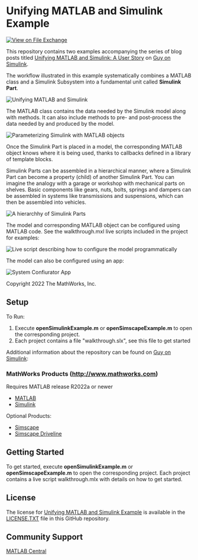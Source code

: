 # Unifying MATLAB and Simulink Example
<!-- This is the "Title of the contribution" that was approved during the Community Contribution Review Process --> 

[![View <File Exchange Title> on File Exchange](https://www.mathworks.com/matlabcentral/images/matlab-file-exchange.svg)](https://www.mathworks.com/matlabcentral/fileexchange/####-file-exchange-title)  
<!-- Add this icon to the README if this repo also appears on File Exchange via the "Connect to GitHub" feature --> 

This repository contains two examples accompanying the series of blog posts titled [Unifying MATLAB and Simulink: A User Story](https://blogs.mathworks.com/simulink/2022/04/22/unifying-matlab-and-simulink-a-user-story-part-1) on [Guy on Simulink](https://blogs.mathworks.com/simulink/).  

The workflow illustrated in this example systematically combines a MATLAB class and a Simulink Subsystem into a fundamental unit called **Simulink Part**. 

![Unifying MATLAB and Simulink](https://blogs.mathworks.com/images/simulink/2022Q2/ML_SL.png)


The MATLAB class contains the data needed by the Simulink model along with methods. It can also include methods to pre- and post-process the data needed by and produced by the model. 

![Parameterizing Simulink with MATLAB objects](https://blogs.mathworks.com/images/simulink/2022Q2/ClassUSedInModel.png)


Once the Simulink Part is placed in a model, the corresponding MATLAB object knows where it is being used, thanks to callbacks defined in a library of template blocks.

Simulink Parts can be assembled in a hierarchical manner, where a Simulink Part can become a property (child) of another Simulink Part. You can imagine the analogy with a garage or workshop with mechanical parts on shelves. Basic components like gears, nuts, bolts, springs and dampers can be assembled in systems like transmissions and suspensions, which can then be assembled into vehicles. 

![A hierarchhy of Simulink Parts](https://blogs.mathworks.com/simulink/files/maskingEvolutionChapter1_13.png)

The model and corresponding MATLAB object can be configured using MATLAB code. See the walkthrough.mxl live scripts included in the project for examples:

![Live script describing how to configure the model programmatically](https://blogs.mathworks.com/images/simulink/2022Q2/liveScriptExample.png)


The model can also be configured using an app:

![System Confiurator App](https://blogs.mathworks.com/images/simulink/2022Q2/usingTheApp.png)

Copyright 2022 The MathWorks, Inc.

## Setup 
To Run:
1. Execute **openSimulinkExample.m** or **openSimscapeExample.m** to open the corresponding project.
2. Each project contains a file "walkthrough.slx", see this file to get started

Additional information about the repository can be found on [Guy on Simulink](https://blogs.mathworks.com/simulink/2022/06/14/unifying-matlab-and-simulink-a-user-story-part-5/): 

### MathWorks Products (http://www.mathworks.com)

Requires MATLAB release R2022a or newer
- [MATLAB](https://www.mathworks.com/products/matlab.html)
- [Simulink](https://www.mathworks.com/products/simulink.html)

Optional Products:
- [Simscape](https://www.mathworks.com/products/simscape.html)
- [Simscape Driveline](https://www.mathworks.com/products/simscape-driveline.html)


## Getting Started 
To get started, execute **openSimulinkExample.m** or **openSimscapeExample.m** to open the corresponding project. Each project contains a live script walkthrough.mlx with details on how to get started.


## License

The license for [Unifying MATLAB and Simulink Example](https://github.com/mathworks/Unifying-MATLAB-and-Simulink-Example) is available in the [LICENSE.TXT](LICENSE.TXT) file in this GitHub repository.

## Community Support
[MATLAB Central](https://www.mathworks.com/matlabcentral)

